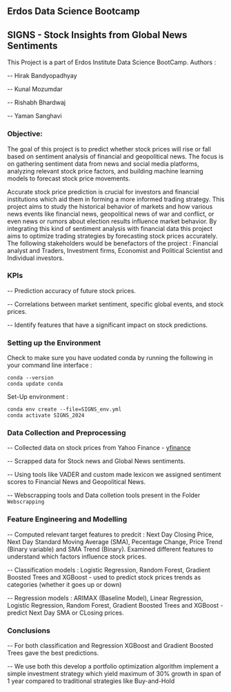 ## Erdos Data Science Bootcamp  

## SIGNS - Stock Insights from Global News Sentiments

This Project is a part of Erdos Institute Data Science BootCamp.
Authors : 

-- Hirak Bandyopadhyay

-- Kunal Mozumdar

-- Rishabh Bhardwaj

-- Yaman Sanghavi


### Objective:

The goal of this project is to predict whether stock prices will rise or fall based on sentiment analysis of financial and geopolitical news. The focus is on gathering sentiment data from news and social media platforms, analyzing relevant stock price factors, and building machine learning models to forecast stock price movements.

Accurate stock price prediction is crucial for investors and financial institutions which aid them in forming a more informed trading strategy. This project aims to study the historical behavior of markets and how various news events like financial news, geopolitical news of war and conflict, or even news or rumors about election results influence market behavior. By integrating this kind of sentiment analysis with financial data this project aims to optimize trading strategies by forecasting stock prices accurately. The following stakeholders would be benefactors of the project :  Financial analyst and Traders, Investment firms, Economist and Political Scientist and Individual investors. 

### KPIs

-- Prediction accuracy of future stock prices.

-- Correlations between market sentiment, specific global events, and stock prices.

-- Identify features that have a significant impact on stock predictions. 

### 

### Setting up the Environment

Check to make sure you have uodated conda by running the following in your command line interface :
```
conda --version
conda update conda
```

Set-Up environment : 

```
conda env create --file=SIGNS_env.yml
conda activate SIGNS_2024
```


### Data Collection and Preprocessing

-- Collected data on stock prices from Yahoo Finance - [yfinance](https://pypi.org/project/yfinance/)

-- Scrapped data for Stock news and Global News sentiments. 

-- Using tools like VADER and custom made lexicon we assigned sentiment scores to Financial News and Geopolitical News. 

-- Webscrapping tools and Data colletion tools present in the Folder `Webscrapping`

### Feature Engineering and Modelling

-- Computed relevant target features to predcit : Next Day Closing Price, Next Day Standard Moving Average (SMA), Pecentage Change, Price Trend (Binary variable) and SMA Trend (Binary). Examined different features to understand which factors influence stock prices.

-- Classification models : Logistic Regression, Random Forest, Gradient Boosted Trees and XGBoost - used to predict stock prices trends as categories (whether it goes up or down)

-- Regression models : ARIMAX (Baseline Model), Linear Regression, Logistic Regression, Random Forest, Gradient Boosted Trees and XGBoost - predict Next Day SMA or CLosing prices. 

### Conclusions 

-- For both classification and Regression XGBoost and Gradient Boosted Trees gave the best predictions. 

-- We use both this develop a portfolio optimization algorithm implement a simple investment strategy which yield maximum of 30% growth in span of 1 year compared to traditional strategies like Buy-and-Hold












